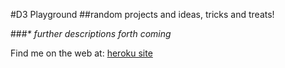 #D3 Playground
##random projects and ideas, tricks and treats!

###_* further descriptions forth coming_

Find me on the web at:
[heroku site]()